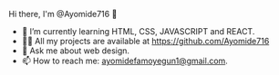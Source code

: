  Hi there, I'm @Ayomide716 👋
- 🌱 I’m currently learning HTML, CSS, JAVASCRIPT and REACT.
- 👨‍💻 All my projects are available at https://github.com/Ayomide716
- 💬 Ask me about web design.
- 📫 How to reach me: ayomidefamoyegun1@gmail.com.
<!---
Ayomide716/Ayomide716 is a ✨ special ✨ repository because its `README.md` (this file) appears on your GitHub profile.
You can click the Preview link to take a look at your changes.
--->

